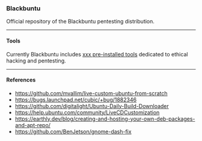 ### Blackbuntu

Official repository of the Blackbuntu pentesting distribution.

* * *

#### Tools

Currently Blackbuntu includes [xxx pre-installed tools](https://github.com/neoslab/blackbuntu/blob/main/TOOLS.md) dedicated to ethical hacking and pentesting.

* * *

#### References

- https://github.com/mvallim/live-custom-ubuntu-from-scratch
- https://bugs.launchpad.net/cubic/+bug/1882346
- https://github.com/digitalight/Ubuntu-Daily-Build-Downloader
- https://help.ubuntu.com/community/LiveCDCustomization
- https://earthly.dev/blog/creating-and-hosting-your-own-deb-packages-and-apt-repo/
- https://github.com/BenJetson/gnome-dash-fix
